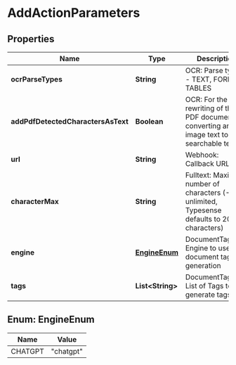 

# AddActionParameters


## Properties

| Name | Type | Description | Notes |
|------------ | ------------- | ------------- | -------------|
|**ocrParseTypes** | **String** | OCR: Parse types - TEXT, FORMS, TABLES |  [optional] |
|**addPdfDetectedCharactersAsText** | **Boolean** | OCR: For the rewriting of the PDF document, converting any image text to searchable text |  [optional] |
|**url** | **String** | Webhook: Callback URL |  [optional] |
|**characterMax** | **String** | Fulltext: Maximum number of characters (-1 unlimited, Typesense defaults to 2048 characters) |  [optional] |
|**engine** | [**EngineEnum**](#EngineEnum) | DocumentTagging: Engine to use for document tagging generation |  [optional] |
|**tags** | **List&lt;String&gt;** | DocumentTagging: List of Tags to generate tags for |  [optional] |



## Enum: EngineEnum

| Name | Value |
|---- | -----|
| CHATGPT | &quot;chatgpt&quot; |



